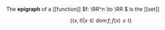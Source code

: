 The **epigraph** of a [[function]] $f: \RR^n \to \RR $ is the [[set]]

$$
\{(x, t) \vert x \in \operatorname{dom} f; f(x) \leq t \}
$$